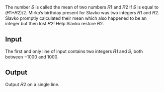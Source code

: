 The number 𝑆 is called the mean of two numbers 𝑅1 and 𝑅2 if 𝑆 is equal to (𝑅1+𝑅2)/2. Mirko’s birthday present for Slavko was two integers 𝑅1 and 𝑅2. Slavko promptly calculated their mean which also happened to be an integer but then lost 𝑅2! Help Slavko restore 𝑅2.

## Input
The first and only line of input contains two integers 𝑅1 and 𝑆, both between −1000 and 1000.

## Output
Output 𝑅2 on a single line.
